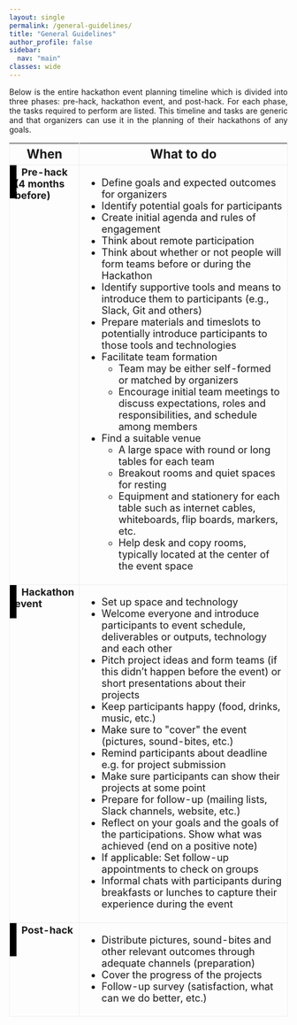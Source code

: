 ```yaml
---
layout: single
permalink: /general-guidelines/
title: "General Guidelines"
author_profile: false
sidebar:
  nav: "main"
classes: wide
---
```

<style>
    th, td {
        font-size: 18px;
        border-right: thin solid #eeeeee;
    }
    tr {
        border: thin solid #eeeeee;
        /*border-bottom: thin solid #d3d3d3;*/
    }
    .ver-line {
    position: absolute;
    display: inline-block;
    height: 60px;
    width: 12px;
    left: 0;
    top:0
    }
    .ver-cell.ver-has-bar {
        position:relative
    }
    .ver-color-1 {
        background: #4285F4;
    }
    .ver-color-2 {
        background: #3b99a7;
    }
    .ver-color-3 {
        background: #78C257;
    }
        .ver-color-4 {
        background: #F4B400;
    }
    .ver-color-5 {
        background: #DB4437;
    }
    .ver-color-0 {
        background: #000;
    }
</style>
<p style="text-align: justify;">Below is the entire hackathon event planning timeline which is divided into three phases: pre-hack, hackathon event, and post-hack. For each phase, the tasks required to perform are listed. This timeline and tasks are generic and that organizers can use it in the planning of their hackathons of any goals.</p>

<div>
<table style="width: 100%;">
  <tr>
    <th style="font-size:1.4em; width:20%"><strong>When</strong></th>
    <th style="font-size:1.4em; width:80%"><strong>What to do</strong></th>
  </tr>
  <tr>
    <td class="ver-cell ver-has-bar" style="width: 20%; vertical-align: top;">
        <span class="ver-line ver-color-0"></span>
        <span style="padding-left: 12px;"><strong>Pre-hack (4 months before)</strong></span>
    </td>
    <td style="width: 80%;">
      <ul style="padding-top: 1px;">
        <li>Define goals and expected outcomes for organizers</li>
        <li>Identify potential goals for participants</li>
        <li>Create initial agenda and rules of engagement</li>
        <li>Think about remote participation</li>
        <li>Think about whether or not people will form teams before or during the Hackathon</li>
        <li>Identify supportive tools and means to introduce them to participants (e.g., Slack, Git and others)</li>
        <li>Prepare materials and timeslots to potentially introduce participants to those tools and technologies</li>
        <li>Facilitate team formation
          <ul>
            <li>Team may be either self-formed or matched by organizers</li>
            <li>Encourage initial team meetings to discuss expectations, roles and responsibilities, and schedule among members</li>
          </ul>
        </li>
        <li>Find a suitable venue
          <ul>
            <li>A large space with round or long tables for each team</li>
            <li>Breakout rooms and quiet spaces for resting</li>
            <li>Equipment and stationery for each table such as internet cables, whiteboards, flip boards, markers, etc.</li>
            <li>Help desk and copy rooms, typically located at the center of the event space</li>
          </ul>
        </li>
      </ul>
    </td>
  </tr>
  <tr>
    <td class="ver-cell ver-has-bar" style="width: 20%; vertical-align: top;">
        <span class="ver-line ver-color-0"></span>
        <span style="padding-left: 12px;"><strong>Hackathon event</strong></span>
    </td>
    <td style="width: 80%;">
      <ul>
        <li>Set up space and technology</li>
        <li>Welcome everyone and introduce participants to event schedule, deliverables or outputs, technology and each other</li>
        <li>Pitch project ideas and form teams (if this didn’t happen before the event) or short presentations about their projects</li>
        <li>Keep participants happy (food, drinks, music, etc.)</li>
        <li>Make sure to "cover" the event (pictures, sound-bites, etc.)</li>
        <li>Remind participants about deadline e.g. for project submission</li>
        <li>Make sure participants can show their projects at some point</li>
        <li>Prepare for follow-up (mailing lists, Slack channels, website, etc.)</li>
        <li>Reflect on your goals and the goals of the participations. Show what was achieved (end on a positive note)</li>
        <li>If applicable: Set follow-up appointments to check on groups</li>
        <li>Informal chats with participants during breakfasts or lunches to capture their experience during the event</li>
      </ul>
    </td>
  </tr>
  <tr>
    <td class="ver-cell ver-has-bar" style="width: 20%; vertical-align: top;">
        <span class="ver-line ver-color-0"></span>
        <span style="padding-left: 12px;"><strong>Post-hack</strong></span>
    </td>
    <td style="width: 80%;">
      <ul>
        <li>Distribute pictures, sound-bites and other relevant outcomes through adequate channels (preparation)</li>
        <li>Cover the progress of the projects</li>
        <li>Follow-up survey (satisfaction, what can we do better, etc.)</li>
      </ul>
    </td>
  </tr>
</table>
</div>
